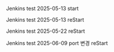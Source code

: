 Jenkins test 2025-05-13 start

Jenkins test 2025-05-13 reStart

Jenkins test 2025-05-22 reStart

Jenkins test 2025-06-09 port 변경 reStart
